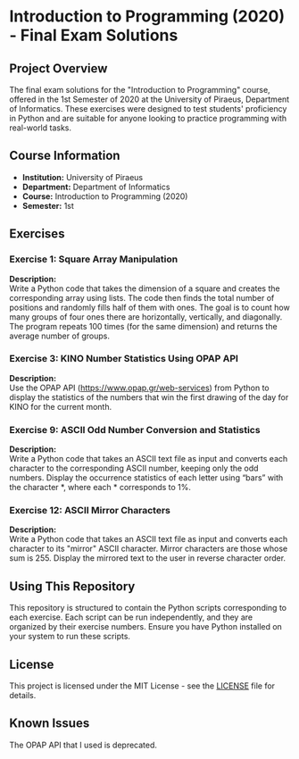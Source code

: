 # Introduction to Programming (2020) - Final Exam Solutions

## Project Overview

The final exam solutions for the "Introduction to Programming" course, offered in the 1st Semester of 2020 at the University of Piraeus, Department of Informatics. These exercises were designed to test students' proficiency in Python and are suitable for anyone looking to practice programming with real-world tasks.

## Course Information
- **Institution:** University of Piraeus
- **Department:** Department of Informatics
- **Course:** Introduction to Programming (2020)
- **Semester:** 1st

## Exercises

### Exercise 1: Square Array Manipulation
**Description:**  
Write a Python code that takes the dimension of a square and creates the corresponding array using lists. The code then finds the total number of positions and randomly fills half of them with ones. The goal is to count how many groups of four ones there are horizontally, vertically, and diagonally. The program repeats 100 times (for the same dimension) and returns the average number of groups.

### Exercise 3: KINO Number Statistics Using OPAP API
**Description:**  
Use the OPAP API (https://www.opap.gr/web-services) from Python to display the statistics of the numbers that win the first drawing of the day for KINO for the current month.

### Exercise 9: ASCII Odd Number Conversion and Statistics
**Description:**  
Write a Python code that takes an ASCII text file as input and converts each character to the corresponding ASCII number, keeping only the odd numbers. Display the occurrence statistics of each letter using “bars” with the character \*, where each \* corresponds to 1%.

### Exercise 12: ASCII Mirror Characters
**Description:**  
Write a Python code that takes an ASCII text file as input and converts each character to its "mirror" ASCII character. Mirror characters are those whose sum is 255. Display the mirrored text to the user in reverse character order.

## Using This Repository
This repository is structured to contain the Python scripts corresponding to each exercise. Each script can be run independently, and they are organized by their exercise numbers. Ensure you have Python installed on your system to run these scripts.

## License
This project is licensed under the MIT License - see the [LICENSE](./LICENSE) file for details.

## Known Issues
The OPAP API that I used is deprecated.

